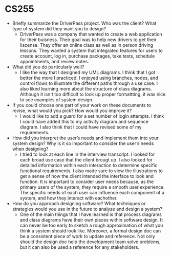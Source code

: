 # CS255

- Briefly summarize the DriverPass project. Who was the client? What type of system did they want you to design?
  - DriverPass was a company that wanted to create a web application for their buisness. Their goal was to help new drivers to get their liscense. They offer an online class as well as in person driving lessons. They wanted a system that integrated features for users to create account, log in, purchase packages, take tests, schedule appointments, and review notes. 
- What did you do particularly well?
  - I like the way that I designed my UML diagrams. I think that I got better the more I practiced. I enjoyed using branches, nodes, and control flows to illustrate the different paths through a use case. I also liked learning more about the structure of class diagrams. Although it isn't too difficult to look up proper formattting, it was nice to see examples of system design. 
- If you could choose one part of your work on these documents to revise, what would you pick? How would you improve it?
  - I would like to add a guard for a set number of login attempts. I think I could have added this to my activity diagram and sequence diagram. I also think that I could have revised some of my requirements. 
- How did you interpret the user’s needs and implement them into your system design? Why is it so important to consider the user’s needs when designing?
  -  I tried to look at each line in the interview transcript. I looked for each broad use case that the client brougt up. I also looked for detailed information within each interaction to determine specific functional requirements. I also made sure to view the illustrations to get a sense of how the client intended the interface to look and function. It is important to consider user needs because, as the primary users of the system, they require a smooth user experience. The specific needs of each user can influence each component of a system, and how they interact with eachother. 
- How do you approach designing software? What techniques or strategies would you use in the future to analyze and design a system?
  - One of the main things that I have learned is that process diagrams and class diagrams have their own places within software design. It can never be too early to sketch a rough approximation of what you think a system should look like. Moreover, a formal design doc can be a consistent piece of work to update and reference. Not only should the design doc help the development team solve problems, but it can also be used a reference for any stakeholders. 
